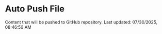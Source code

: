# Auto Push File

Content that will be pushed to GitHub repository.
Last updated: 07/30/2025, 08:46:56 AM